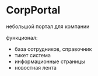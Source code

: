 # CorpPortal
небольшой портал для компании

функционал:
  - база сотрудников, справочник
  - тикет система
  - информационные страницы
  - новостная лента
